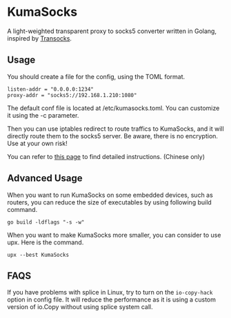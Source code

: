 # KumaSocks
A light-weighted transparent proxy to socks5 converter written in Golang, inspired by [Transocks](https://github.com/cybozu-go/transocks).
## Usage

You should create a file for the config, using the TOML format.
```
listen-addr = "0.0.0.0:1234"
proxy-addr = "socks5://192.168.1.210:1080"
```
The default conf file is located at /etc/kumasocks.toml. You can customize it using the -c parameter.

Then you can use iptables redirect to route traffics to KumaSocks, and it will directly route them to the socks5 server. Be aware, there is no encryption. Use at your own risk!

You can refer to [this page](https://nepno.com/archives/27) to find detailed instructions. (Chinese only)

## Advanced Usage
When you want to run KumaSocks on some embedded devices, such as routers, you can reduce the size of executables by using following build command.
```
go build -ldflags "-s -w"
```
When you want to make KumaSocks more smaller, you can consider to use upx. Here is the command.
```
upx --best KumaSocks
```

## FAQS

If you have problems with splice in Linux, try to turn on the `io-copy-hack` option in config file. It will reduce the performance as it is using a custom version of io.Copy without using splice system call.
